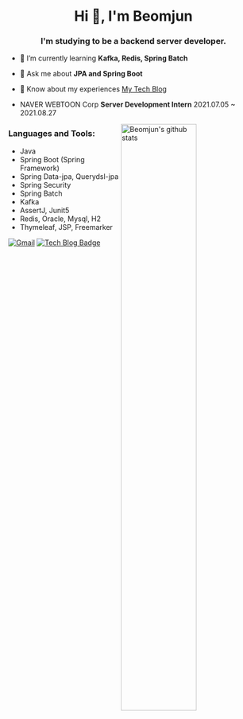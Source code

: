 <h1 align="center">Hi 👋, I'm Beomjun</h1> <h3 align="center">I'm studying to be a backend server developer.</h3>  

- 🌱 I’m currently learning **Kafka, Redis, Spring Batch**

- 💬 Ask me about **JPA and Spring Boot**   
 
- 📄 Know about my experiences [My Tech Blog](https://blog.naver.com/qjawnswkd)

- NAVER WEBTOON Corp **Server Development Intern** 2021.07.05 ~ 2021.08.27

<p>
  <a href="https://github.com/BeomjunLee">
    <img width="55%" align="right" alt="Beomjun's github stats" src="https://github-readme-stats.vercel.app/api?username=BeomjunLee&theme=dracula&show_icons=true&hide_border=true" />
  </a>

<h3 align="left">Languages and Tools:</h3>


- Java<br>
- Spring Boot (Spring Framework)<br>
- Spring Data-jpa, Querydsl-jpa<br>
- Spring Security<br>
- Spring Batch<br>
- Kafka<br>
- AssertJ, Junit5<br>
- Redis, Oracle, Mysql, H2<br>
- Thymeleaf, JSP, Freemarker<br>


[![Gmail](https://img.shields.io/badge/-Gmail-c14438?style=flat&logo=Gmail&logoColor=white)](mailto:qjawnswkd0717@gmail.com)
[![Tech Blog Badge](http://img.shields.io/badge/-Tech%20blog-black?style=flat-square&logo=github&link=https://blog.naver.com/qjawnswkd/)](https://blog.naver.com/qjawnswkd)

